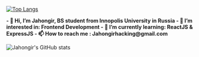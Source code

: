 [![Top Langs](https://github-readme-stats.vercel.app/api/top-langs/?username=Jahongirhacking&layout=compact&show_icons=true&theme=radical)](https://github.com/Jahongirhacking/github-readme-stats)

<b>
- 👋 Hi, I’m Jahongir, BS student from Innopolis University in Russia
- 👀 I’m interested in: Frontend Development
- 🌱 I’m currently learning: ReactJS & ExpressJS
- 📫 How to reach me : Jahongirhacking@gmail.com
</b>
  
![Jahongir's GitHub stats](https://github-readme-stats.vercel.app/api?username=Jahongirhacking&show_icons=true&theme=radical)

<!---
Jahongirhacking/Jahongirhacking is a ✨ special ✨ repository because its `README.md` (this file) appears on your GitHub profile.
You can click the Preview link to take a look at your changes.
--->
